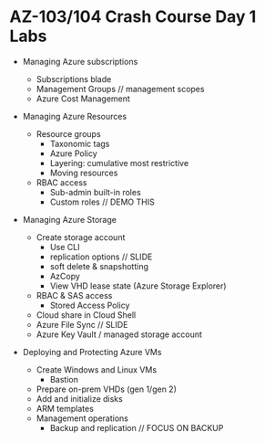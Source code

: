 # AZ-103/104 Crash Course Day 1 Labs

* Managing Azure subscriptions
  * Subscriptions blade
  * Management Groups // management scopes
  * Azure Cost Management

* Managing Azure Resources
  * Resource groups
    * Taxonomic tags
    * Azure Policy
    * Layering: cumulative most restrictive
    * Moving resources
  * RBAC access
    * Sub-admin built-in roles
    * Custom roles // DEMO THIS

* Managing Azure Storage
  * Create storage account
    * Use CLI
    * replication options   // SLIDE
    * soft delete & snapshotting
    * AzCopy
    * View VHD lease state (Azure Storage Explorer)
  * RBAC & SAS access
    * Stored Access Policy
  * Cloud share in Cloud Shell
  * Azure File Sync  // SLIDE
  * Azure Key Vault / managed storage account

* Deploying and Protecting Azure VMs
  * Create Windows and Linux VMs
    * Bastion
  * Prepare on-prem VHDs (gen 1/gen 2)
  * Add and initialize disks
  * ARM templates
  * Management operations
    * Backup and replication // FOCUS ON BACKUP

